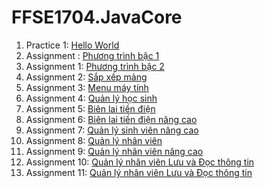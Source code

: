 # FFSE1704.JavaCore
1. Practice 1: [Hello World](https://github.com/FASTTRACKSE/FFSE1704.JavaCore/blob/master/ToanNT/Assignment/src/ffse1703012/bai1/practice/HelloWorld.java)
2. Assignment : [Phương trình bậc 1](https://github.com/FASTTRACKSE/FFSE1704.JavaCore/blob/master/ToanNT/Assignment/src/ffse1703012/bai1/practice/phuongtrinhbac1.java)
3. Assignment 1: [Phương trình bậc 2](https://github.com/FASTTRACKSE/FFSE1704.JavaCore/blob/master/ToanNT/HelloWolrd/src/ffse1703012/bai1/practice/phuongtrinhbac2.java)
4. Assignment 2: [Sắp xếp mảng](https://github.com/FASTTRACKSE/FFSE1704.JavaCore/blob/master/ToanNT/Assignment/src/ffse1703012/bai1/practice/Assignment3.java)
5. Assignment 3: [Menu máy tính](https://github.com/FASTTRACKSE/FFSE1704.JavaCore/blob/master/ToanNT/Assignment/src/ffse1703012/bai1/practice/Assignment4.java)
6. Assignment 4: [Quản lý học sinh](https://github.com/FASTTRACKSE/FFSE1704.JavaCore/blob/master/ToanNT/Assignment/src/ffse1703012/bai1/practice/sinhvien.java)
7. Assignment 5: [Biên lai tiền điện](https://github.com/FASTTRACKSE/FFSE1704.JavaCore/tree/master/ToanNT/Quanlytiendien/src/ffse1703012/assignment/quanlytiendien)
8. Assignment 6: [Biên lai tiền điện nâng cao](https://github.com/FASTTRACKSE/FFSE1704.JavaCore/tree/master/ToanNT/Tiendiennangcao/src/ffse1703012/assignment)
9. Assignment 7: [Quản lý sinh viên nâng cao](https://github.com/FASTTRACKSE/FFSE1704.JavaCore/tree/master/ToanNT/QuanLySinhVien/src/ffse1703012/assignment)
10. Assignment 8: [Quản lý nhân viên](https://github.com/FASTTRACKSE/FFSE1704.JavaCore/tree/master/ToanNT/QuanLyNhanVien/src/ffse1703012/QuanLyNhanVien)
11. Assignment 9: [Quản lý nhân viên nâng cao](https://github.com/FASTTRACKSE/FFSE1704.JavaCore/tree/master/ToanNT/QuanLyNhanVien/src/ffse1703012/QuanLyNhanVien)
12. Assignment 10: [Quản lý nhân viên Lưu và Đọc thông tin](https://github.com/FASTTRACKSE/FFSE1704.JavaCore/tree/master/ToanNT/QuanLyNhanVien/src/ffse1703012/QuanLyNhanVien)
12. Assignment 11: [Quản lý nhân viên Lưu và Đọc thông tin](https://github.com/FASTTRACKSE/FFSE1704.JavaCore/tree/master/ToanNT/QuanLyKHMySql/src/ffse1703012/QuanlyKH)
